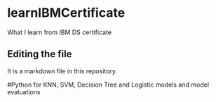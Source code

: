 # learnIBMCertificate
What I learn from IBM DS certificate

## Editing the file
It is a markdown file in this repository.

#Python for KNN, SVM, Decision Tree and Logistic models and model evaluations

